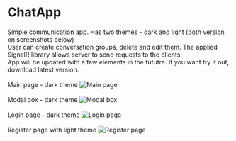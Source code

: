 # ChatApp
Simple communication app. Has two themes - dark and light (both version on screenshots below) <br/>
User can create conversation groups, delete and edit them. The applied SignalR library allows server to send requests to the clients.
<br/>
App will be updated with a few elements in the fututre. If you want try it out, download latest version.
<br/>
<br/>
Main page - dark theme
![Main page](https://i.imgur.com/nnvYmUc.png)
<br/>
<br/>
Modal box - dark theme
![Modal box](https://i.imgur.com/IhRchwg.png)
<br/>
<br/>
Login page - dark theme
![Login page](https://i.imgur.com/Ttbfe1x.png)
<br/>
<br/>
Register page with light theme 
![Register page](https://i.imgur.com/a08C9UT.png)
